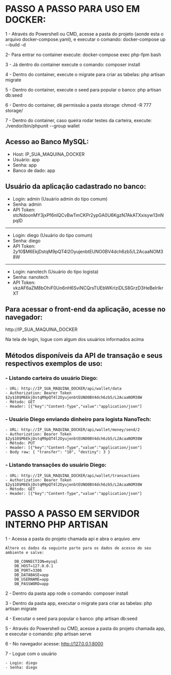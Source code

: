 # PASSO A PASSO PARA USO EM DOCKER: #

1 - Através do Powershell ou CMD, acesse a pasta do projeto (aonde esta o arquivo docker-compose.yaml), e executar o comando: docker-compose up --build -d

2- Para entrar no container execute: docker-compose exec php-fpm bash

3 - Já dentro do container execute o comando: composer install

4 - Dentro do container, execute o migrate para criar as tabelas: php artisan migrate

5 - Dentro do container, execute o seed para popular o banco: php artisan db:seed

6 - Dentro do container, dê permissão a pasta storage: chmod -R 777 storage/

7 - Dentro do container, caso queira rodar testes da carteira, execute: ./vendor/bin/phpunit --group wallet

## Acesso ao Banco MySQL:

- Host: IP_SUA_MAQUINA_DOCKER
- Usuário: app
- Senha: app
- Banco de dado: app

## Usuário da aplicação cadastrado no banco:

- Login: admin (Usuário admin do tipo comum)
- Senha: admin
- API Token: stcNdoonMY3jxPf6nIQCvBwTmCKPr2ypGA0U6KgzN7AkATXxisyw13nNpqlD
_________________________________________________________________________

- Login: diego (Usuário do tipo comum)
- Senha: diego
- API Token: $2y$10$M6EkjDstqM9pQT4l2OyujenbtEUNO0BV4dch6zb5/L2AcaaNOM38W
_________________________________________________________________________

- Login: nanotech (Usuário do tipo logista)
- Senha: nanotech 
- API Token: vkzAF6aZM8bOhiF0Un6nH6SviNCQrsTUEbWKrlziDLS8GrzD3HeBeIrIkrXT

## Para acessar o front-end da aplicação, acesse no navegador:

http://IP_SUA_MAQUINA_DOCKER

Na tela de login, logue com algum dos usuários informados acima

## Métodos disponíveis da API de transação e seus respectivos exemplos de uso:

### - Listando carteira do usuário Diego: ###
	- URL: http://IP_SUA_MAQUINA_DOCKER/api/wallet/data
	- Authorization: Bearer Token $2y$10$M6EkjDstqM9pQT4l2OyujenbtEUNO0BV4dch6zb5/L2AcaaNOM38W
	- Método: GET
	- Header: [{"key":"Content-Type","value":"application/json"]

### - Usuário Diego enviando dinheiro para logista NanoTech: ### 
	- URL: http://IP_SUA_MAQUINA_DOCKER/api/wallet/money/send/2
	- Authorization: Bearer Token $2y$10$M6EkjDstqM9pQT4l2OyujenbtEUNO0BV4dch6zb5/L2AcaaNOM38W
	- Método: PUT
	- Header: [{"key":"Content-Type","value":"application/json"]
	- Body raw: { "transfer": "10", "destiny": 3 }

###  - Listando transações do usuário Diego: ### 
	- URL: http://IP_SUA_MAQUINA_DOCKER/api/wallet/transactions
	- Authorization: Bearer Token $2y$10$M6EkjDstqM9pQT4l2OyujenbtEUNO0BV4dch6zb5/L2AcaaNOM38W
	- Método: GET
	- Header: [{"key":"Content-Type","value":"application/json"]

# PASSO A PASSO EM SERVIDOR INTERNO PHP ARTISAN #

1 - Acessa a pasta do projeto chamada api e abra o arquivo .env

	Altere os dados da seguinte parte para os dados de acesso do seu ambiente e salve:

		DB_CONNECTION=mysql
		DB_HOST=127.0.0.1
		DB_PORT=3306
		DB_DATABASE=app
		DB_USERNAME=app
		DB_PASSWORD=app

2 - Dentro da pasta app rode o comando: composer install

3 - Dentro da pasta app, executar o migrate para criar as tabelas: php artisan migrate

4 - Executar o seed para popular o banco: php artisan db:seed

5 - Através do Powershell ou CMD, acesse a pasta do projeto chamada app, e executar o comando: php artisan serve

6 - No navegador acesse: http://127.0.0.1:8000

7 - Logue com o usuário

	- Login: diego
	- Senha: diego